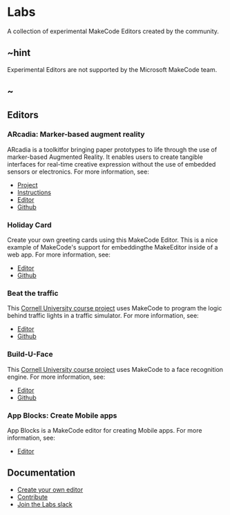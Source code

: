 # Labs

A collection of experimental MakeCode Editors created by the community.


## ~hint

Experimental Editors are not supported by the Microsoft MakeCode team.

## ~

## Editors

### ARcadia: Marker-based augment reality

ARcadia is a toolkitfor bringing paper prototypes to life through the use of marker-based Augmented Reality. It enables users to create tangible interfaces for real-time creative expression without the use of embedded sensors or electronics. For more information, see:

* [Project](http://www.playfulcomputation.group/arcadia.html)
* [Instructions](https://laboratoryforplayfulcomputation.github.io/arcadia/docs/about.html)
* [Editor](https://laboratoryforplayfulcomputation.github.io/arcadia/)
* [Github](https://github.com/LaboratoryForPlayfulComputation/arcadia)

### Holiday Card

Create your own greeting cards using this MakeCode Editor. This is a nice example of
MakeCode's support for embeddingthe MakeEditor inside of a web app. For more information, see:

* [Editor](https://samelhusseini.github.io/pxt-holidays/controller.html)
* [Github](https://github.com/samelhusseini/pxt-holidays)

### Beat the traffic

This [Cornell University course project](https://makecode.com/courses/cornellMPS2017)
uses MakeCode to program the logic behind traffic lights in a traffic simulator. For 
more information, see:

* [Editor](https://liolop.github.io/Coraffic)
* [Github](https://github.com/liolop/Coraffic)

### Build-U-Face

This [Cornell University course project](https://makecode.com/courses/cornellMPS2017)
uses MakeCode to a face recognition engine. For 
more information, see:

* [Editor](https://jcspec.github.io/BuildUFace)
* [Github](https://github.com/JCSPEC/BuildUFace)

### App Blocks: Create Mobile apps

App Blocks is a MakeCode editor for creating Mobile apps. For more information, see:
* [Editor](https://theblapp-pxt.azurewebsites.net)

## Documentation

* [Create your own editor](/target-creation)
* [Contribute](https://github.com/Microsoft/pxt)
* [Join the Labs slack](https://makecodelabs.slack.com)
